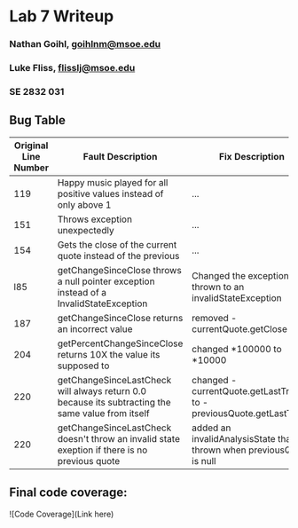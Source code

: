 # Lab 7 Writeup
### Nathan Goihl, goihlnm@msoe.edu
### Luke Fliss, flisslj@msoe.edu
### SE 2832 031


## Bug Table
Original Line Number | Fault Description | Fix Description 
-------------------- | ----------------- | ---------------
119 | Happy music played for all positive values instead of only above 1 | ... |
151 | Throws exception unexpectedly | ... |
154 | Gets the close of the current quote instead of the previous | ... |
l85 | getChangeSinceClose throws a null pointer exception instead of a InvalidStateException| Changed the exception thrown to an invalidStateException |
187 | getChangeSinceClose returns an incorrect value | removed -currentQuote.getClose |
204 | getPercentChangeSinceClose returns 10X the value its supposed to | changed *100000 to *10000 |
220 | getChangeSinceLastCheck will always return 0.0 because its subtracting the same value from itself| changed -currentQuote.getLastTrade() to -previousQuote.getLastTrade|
220 | getChangeSinceLastCheck doesn't throw an invalid state exeption if there is no previous quote | added an invalidAnalysisState that is thrown when previousQuote is null |


## Final code coverage:
![Code Coverage](Link here)